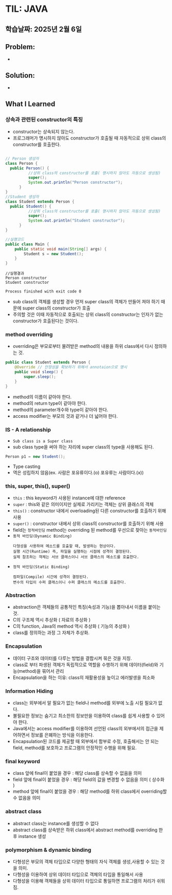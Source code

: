 # TIL: JAVA
## 학습날짜: 2025년 2월 6일

## Problem:
- 

## Solution:
- 

## What I Learned


### 상속과 관련된 constructor의 특징
- constructor는 상속되지 않는다.
- 프로그래머가 명시하지 않아도 constructor가 호출될 때 자동적으로 상위 class의 constructor를 호출한다.
```java

// Person 생성자
class Person { 
  public Person() {
          //상위 class의 constructor를 호출( 명시하지 않아도 자동으로 생성됨)
          super(); 
          System.out.println("Person constructor");
      }
}
//Student 생성자
class Student extends Person {
  public Student() {
          //상위 class의 constructor를 호출( 명시하지 않아도 자동으로 생성됨)
          super();
          System.out.println("Student constructor");
      }
}
```
```java
//실행코드
public class Main {
    public static void main(String[] args) {
        Student s = new Student();
    }
}
```
```
//실행결과
Person constructor
Student constructor

Process finished with exit code 0
```

- sub class의 객체를 생성할 경우 먼저 super class의 객체가 만들어 져야 하기 때문에 super class의 constructor가 호출
- 주의할 것은 이때 자동적으로 호출되는 상위 class의 constructor는 인자가 없는 constructor가 호출된다는 것이다.

### method overriding
- overriding은 부모로부터 물려받은 method의 내용을 하위 class에서 다시 정의하는 것.
```java
public class Student extends Person {
    @Override // 안정성을 확보하기 위해서 annotaion으로 명시
    public void sleep() {
        super.sleep();
    }
}
```
- method의 이름이 같아야 한다.
- method의 return type이 같아야 한다.
- method의 parameter개수와 type이 같아야 한다.
- access modifier는 부모의 것과 같거나 더 넓어야 한다.

### IS - A relationship
- `Sub class is a Super class`
- sub class type을 써야 하는 자리에 super class의 type을 사용해도 된다.
```java
Person p1 = new Student();
```
- Type casting
- 역은 성립하지 않음(ex. 사람은 포유류이다.(o) 포유류는 사람이다.(x))

### this, super, this(), super()
- `this` : this keyword가 사용된 instance에 대한 reference
- `super` : this와 같은 의미이지만 실제로 가리키는 객체는 상위 클래스의 객체
- `this()` : constructor 내에서 overloading된 다른 constructor를 호출하기 위해 사용
- `super()` : constructor 내에서 상위 class의 constructor를 호출하기 위해 사용
- field는 `정적바인딩` method는 overriding 된 method를 우선으로 찾아는 `동적바인딩`
- `동적 바인딩(Dynamic Binding)` 
  ```text
  다형성을 사용하여 메소드를 호출할 때, 발생하는 현상이다.
  실행 시간(Runtime) 즉, 파일을 실행하는 시점에 성격이 결정된다.
  실제 참조하는 객체는 서브 클래스이니 서브 클래스의 메소드를 호출한다.
  ```
- `정적 바인딩(Static Binding)`
  ```text
  컴파일(Compile) 시간에 성격이 결정된다.
  변수의 타입이 수퍼 클래스이니 수퍼 클래스의 메소드를 호출한다.
  ```

### Abstraction
- abstraction은 객체들의 공통적인 특징(속성과 기능)을 뽑아내서 이름을 붙이는 것.
- C의 구조체 역시 추상화 ( 자료의 추상화 )
- C의 function, Java의 method 역시 추상화 ( 기능의 추상화 )
- class를 정의하는 과정 그 자체가 추상화.

### Encapsulation
- 데이터 구조와 데이터를 다루는 방법을 결합시켜 묶은 것을 지칭.
- class로 부터 파생된 객체가 독립적으로 역할을 수행하기 위해 데이터(field)와 기능(method)을 묶어서 관리
- Encapsulation을 하는 이유: class의 재활용성을 높이고 에러발생을 최소화


### Information Hiding
- class는 외부에서 알 필요가 없는 field나 method를 외부에 노출 시킬 필요가 없다.
- 불필요한 정보는 숨기고 최소한의 정보만을 이용하여 class를 쉽게 사용할 수 있어야 한다.
- Java에서는 access modifier를 이용하여 선언된 class의 외부에서의 접근을 제어하면서 정보를 은폐하는 방식을 이용한다.
- Encapsulation된 코드를 제공할 때 외부에서 함부로 수정, 호출해서는 안 되는 field, method를 보호하고 프로그램의 안정적인 수행을 위해 필요.

### final keyword
- class 앞에 final이 붙었을 경우 : 해당 class를 상속할 수 없음을 의미
- field 앞에 final이 붙었을 경우 : 해당 field의 값을 변경할 수 없음을 의미 ( 상수화 )
- method 앞에 final이 붙었을 경우 : 해당 method를 하위 class에서 overriding할 수 없음을 의미

### abstract class
- abstract class는 instance를 생성할 수 없다
- abstract class를 상속받은 하위 class에서 abstract method를 overriding 한 후 instance 생성

### polymorphism & dynamic binding
- 다형성은 부모의 객체 타입으로 다양한 형태의 자식 객체를 생성,사용할 수 있는 것을 의미.
- 다형성을 이용하여 상위 데이터 타입으로 객체의 타입을 통일해서 사용
- 다형성을 이용해 객체들을 상위 데이터 타입으로 통일하면 프로그램의 처리가 쉬워짐.

